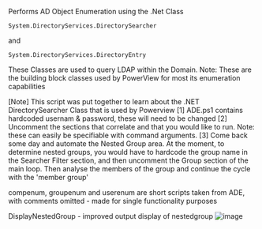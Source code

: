 Performs AD Object Enumeration using the .Net Class
```
System.DirectoryServices.DirectorySearcher
```
and
```
System.DirectoryServices.DirectoryEntry
```

These Classes are used to query LDAP within the Domain. Note: These are the building block classes used by PowerView for most its enumeration capabilities

[Note] This script was put together to learn about the .NET DirectorySearcher Class that is used by Powerview
[1]
ADE.ps1 contains hardcoded usernam & password, these will need to be changed
[2]
Uncomment the sections that correlate and that you would like to run. Note: these can easily be specifiable with command arguments.
[3]
Come back some day and automate the Nested Group area. At the moment, to determine nested groups, you would have to hardcode the group name in the Searcher Filter section, and then uncomment the Group section of the main loop. Then analyse the members of the group and continue the cycle with the  'member group'

compenum, groupenum and userenum are short scripts taken from ADE, with comments omitted - made for single functionality purposes


DisplayNestedGroup - improved output display of nestedgroup
![image](https://github.com/aslamadmani1337/ADEnumeration/assets/35896884/b440a6da-bbf9-43b8-98e3-07a38e769f12)
